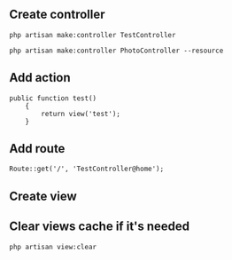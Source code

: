 ## Create controller
````
php artisan make:controller TestController

php artisan make:controller PhotoController --resource
````
## Add action
````
public function test()
    {
        return view('test');
    }
````
## Add route
````
Route::get('/', 'TestController@home');
````
## Create view

## Clear views cache if it's needed
````
php artisan view:clear
````

